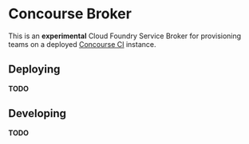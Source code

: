 # Concourse Broker

This is an **experimental** Cloud Foundry Service Broker for
provisioning teams on a deployed [Concourse CI](https://concourse.ci/)
instance.


## Deploying

**TODO**

## Developing

**TODO**

